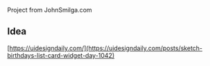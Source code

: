 Project from JohnSmilga.com

## Idea

[https://uidesigndaily.com/](https://uidesigndaily.com/posts/sketch-birthdays-list-card-widget-day-1042)
